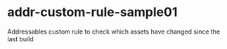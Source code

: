 # addr-custom-rule-sample01
Addressables custom rule to check which assets have changed since the last build
